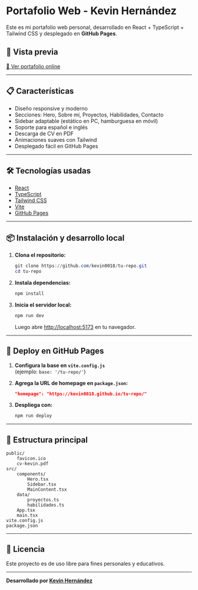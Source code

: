 # Portafolio Web - Kevin Hernández

Este es mi portafolio web personal, desarrollado en React + TypeScript + Tailwind CSS y desplegado en **GitHub Pages**.

## 🚀 Vista previa

[🔗 Ver portafolio online](https://kevin0018.github.io/tu-repo/) <!-- Cambia por la URL real de tu repo -->

---

## 📋 Características

- Diseño responsive y moderno
- Secciones: Hero, Sobre mí, Proyectos, Habilidades, Contacto
- Sidebar adaptable (estático en PC, hamburguesa en móvil)
- Soporte para español e inglés
- Descarga de CV en PDF
- Animaciones suaves con Tailwind
- Desplegado fácil en GitHub Pages

---

## 🛠️ Tecnologías usadas

- [React](https://reactjs.org/)
- [TypeScript](https://www.typescriptlang.org/)
- [Tailwind CSS](https://tailwindcss.com/)
- [Vite](https://vitejs.dev/)
- [GitHub Pages](https://pages.github.com/)

---

## 📦 Instalación y desarrollo local

1. **Clona el repositorio:**
    ```powershell
    git clone https://github.com/kevin0018/tu-repo.git
    cd tu-repo
    ```

2. **Instala dependencias:**
    ```powershell
    npm install
    ```

3. **Inicia el servidor local:**
    ```powershell
    npm run dev
    ```
    Luego abre [http://localhost:5173](http://localhost:5173) en tu navegador.

---

## 🚢 Deploy en GitHub Pages

1. **Configura la base en `vite.config.js`**  
   (ejemplo: `base: '/tu-repo/'`)

2. **Agrega la URL de homepage en `package.json`:**
    ```json
    "homepage": "https://kevin0018.github.io/tu-repo/"
    ```

3. **Despliega con:**
    ```powershell
    npm run deploy
    ```

---

## 📂 Estructura principal

```
public/
    favicon.ico
    cv-kevin.pdf
src/
    components/
        Hero.tsx
        Sidebar.tsx
        MainContent.tsx
    data/
        proyectos.ts
        habilidades.ts
    App.tsx
    main.tsx
vite.config.js
package.json
```

---

## 📄 Licencia

Este proyecto es de uso libre para fines personales y educativos.

---

**Desarrollado por [Kevin Hernández](https://github.com/kevin0018)**